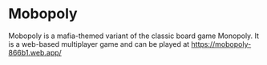 # Mobopoly
Mobopoly is a mafia-themed variant of the classic board game Monopoly. It is a web-based multiplayer game and can be played at https://mobopoly-866b1.web.app/
